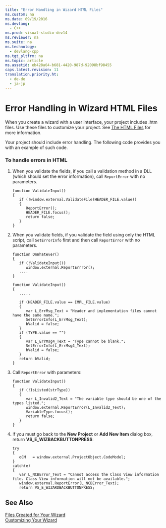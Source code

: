 ```yaml
---
title: "Error Handling in Wizard HTML Files"
ms.custom: na
ms.date: 09/19/2016
ms.devlang: 
  - C++
ms.prod: visual-studio-dev14
ms.reviewer: na
ms.suite: na
ms.technology: 
  - devlang-cpp
ms.tgt_pltfrm: na
ms.topic: article
ms.assetid: eb428a64-b681-4420-987d-92098bf98455
caps.latest.revision: 11
translation.priority.ht: 
  - de-de
  - ja-jp
---
```

# Error Handling in Wizard HTML Files
When you create a wizard with a user interface, your project includes .htm files. Use these files to customize your project. See [The HTML Files](../vs140/HTML-Files.md) for more information.  
  
 Your project should include error handling. The following code provides you with an example of such code.  
  
### To handle errors in HTML  
  
1.  When you validate the fields, if you call a validation method in a DLL (which should set the error information), call `ReportError` with no parameters.  
  
    ```  
    function ValidateInput()  
    {  
       if (!window.external.ValidateFile(HEADER_FILE.value))  
       {  
          ReportError();  
          HEADER_FILE.focus();  
          return false;  
       }  
    }  
    ```  
  
2.  When you validate fields, if you validate the field using only the HTML script, call `SetErrorInfo` first and then call `ReportError` with no parameters.  
  
    ```  
    function OnWhatever()  
    {  
       if (!ValidateInput())  
          window.external.ReportErrror();  
       ....  
    }  
  
    function ValidateInput()  
    {  
       .....  
  
       if (HEADER_FILE.value == IMPL_FILE.value)  
       {  
          var L_ErrMsg_Text = "Header and implementation files cannot have the same name.";  
          SetErrorInfo(L_ErrMsg_Text);  
          bValid = false;  
       }  
       if (TYPE.value == "")  
       {  
          var L_ErrMsg4_Text = "Type cannot be blank.";  
          SetErrorInfo(L_ErrMsg4_Text);  
          bValid = false;  
       }  
       return bValid;  
    }  
    ```  
  
3.  Call `ReportError` with parameters:  
  
    ```  
    function ValidateInput()  
    {  
       if (!IsListed(strType))  
       {  
          var L_Invalid2_Text = "The variable type should be one of the types listed.";  
          window.external.ReportError(L_Invalid2_Text);  
          VariableType.focus();  
          return false;  
       }  
    }  
    ```  
  
4.  If you must go back to the **New Project** or **Add New Item** dialog box, return **VS_E_WIZBACKBUTTONPRESS**:  
  
    ```  
    try  
    {  
       oCM   = window.external.ProjectObject.CodeModel;  
    }  
    catch(e)  
    {  
       var L_NCBError_Text = "Cannot access the Class View information   
    file. Class View information will not be available.";  
       window.external.ReportError(L_NCBError_Text);  
       return VS_E_WIZARDBACKBUTTONPRESS;  
    ```  
  
## See Also  
 [Files Created for Your Wizard](../vs140/Files-Created-for-Your-Wizard.md)   
 [Customizing Your Wizard](../vs140/Customizing-Your-Wizard.md)
